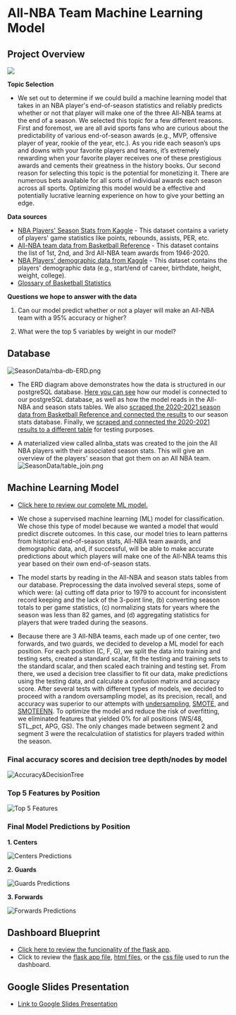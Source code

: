 # All-NBA Team Machine Learning Model

## Project Overview

![](Dashboard/outline.png)

__Topic Selection__

- We set out to determine if we could build a machine learning model that takes in an NBA player's end-of-season statistics and reliably predicts whether or not that player will make one of the three All-NBA teams at the end of a season. We selected this topic for a few different reasons. First and foremost, we are all avid sports fans who are curious about the predictability of various end-of-season awards (e.g., MVP, offensive player of year, rookie of the year, etc.). As you ride each season’s ups and downs with your favorite players and teams, it’s extremely rewarding when your favorite player receives one of these prestigious awards and cements their greatness in the history books. Our second reason for selecting this topic is the potential for monetizing it. There are numerous bets available for all sorts of individual awards each season across all sports. Optimizing this model would be a effective and potentially lucrative learning experience on how to give your betting an edge.
  
__Data sources__

- [NBA Players' Season Stats from Kaggle](https://www.kaggle.com/drgilermo/nba-players-stats) - This dataset contains a variety of players' game statistics like points, rebounds, assists, PER, etc.
- [All-NBA team data from Basketball Reference](https://www.basketball-reference.com/awards/all_league.html) - This dataset contains the list of 1st, 2nd, and 3rd All-NBA team awards from 1946-2020.
- [NBA Players' demographic data from Kaggle](https://www.kaggle.com/drgilermo/nba-players-stats) - This dataset contains the players' demographic data (e.g., start/end of career, birthdate, height, weight, college).
- [Glossary of Basketball Statistics](Stat_Glossary.xlsx)

__Questions we hope to answer with the data__

1) Can our model predict whether or not a player will make an All-NBA team with a 95% accuracy or higher?

2) What were the top 5 variables by weight in our model?


## Database

![SeasonData/nba-db-ERD.png](SeasonData/nba-db-ERD.png)  

- The ERD diagram above demonstrates how the data is structured in our postgreSQL database. [Here you can see](final_project_segment-oversampling-predictions-treeVisuals.ipynb) how our  model is connected to our postgreSQL database, as well as how the model reads in the All-NBA and season stats tables. We also [scraped the 2020-2021 season data from Basketball Reference and connected the results](Database/load_season_data.py) to our season stats database. Finally, we [scraped and connected the 2020-2021 results to a different table](Database/load_test_data.py) for testing purposes.

- A materialized view called allnba_stats was created to the join the All NBA players with their associated season stats. This will give an overview of the players' season that got them on an All NBA team.
![SeasonData/table_join.png](SeasonData/table_join.png)  

## Machine Learning Model

- [Click here to review our complete ML model.](final_project_segment-oversampling-predictions-treeVisuals.ipynb)

- We chose a supervised machine learning (ML) model for classification. We chose this type of model because we wanted a model that would predict discrete outcomes. In this case, our model tries to learn patterns from historical end-of-season stats, All-NBA team awards, and demographic data, and, if successful, will be able to make accurate predictions about which players will make one of the All-NBA teams this year based on their own end-of-season stats.

- The model starts by reading in the All-NBA and season stats tables from our database. Preprocessing the data involved several steps, some of which were: (a) cutting off data prior to 1979 to account for inconsistent record keeping and the lack of the 3-point line, (b) converting season totals to per game statistics, (c) normalizing stats for years where the season was less than 82 games, and (d) aggregating statistics for players that were traded during the seasons. 
 
- Because there are 3 All-NBA teams, each made up of one center, two forwards, and two guards, we decided to develop a ML model for each position. For each position (C, F, G), we split the data into training and testing sets, created a standard scalar, fit the testing and training sets to the standard scalar, and then scaled each training and testing set. From there, we used a decision tree classifier to fit our data, make predictions using the testing data, and calculate a confusion matrix and accuracy score. After several tests with different types of models, we decided to proceed with a random oversampling model, as its precision, recall, and accuracy was superior to our attempts with [undersampling](ML_testing/final_project_segment-undersampling.ipynb), [SMOTE](ML_testing/final_project_segment-SMOTE.ipynb), and [SMOTEENN](ML_testing/final_project_segment-SMOTEENN.ipynb). To optimize the model and reduce the risk of overfitting, we eliminated features that yielded 0% for all positions (WS/48, STL_pct, APG, GS). The only changes made between segment 2 and segment 3 were the recalculatiion of statistics for players traded within the season. 

### Final accuracy scores and decision tree depth/nodes by model

![Accuracy&DecisionTree](Dashboard/acc_dt.png)

### Top 5 Features by Position

![Top 5 Features](Dashboard/top5.png)

### Final Model Predictions by Position

__1. Centers__

![Centers Predictions](Dashboard/predict_c.png)

__2. Guards__

![Guards Predictions](Dashboard/predict_g.png)

__3. Forwards__

![Forwards Predictions](Dashboard/predict_f.png)

## Dashboard Blueprint

- [Click here to review the funcionality of the flask app](DashScreencap.mov).
- Click to review the [flask app file](app.py), [html files](templates), or the [css file](static/css.style.css) used to run the dashboard.



## Google Slides Presentation

- [Link to Google Slides Presentation](https://docs.google.com/presentation/d/1bqlYrNKM-4Ca5ZYvfy-4j8Vt1VdozmSWU7uQp4couyM/edit#slide=id.g1f87997393_0_782) 

